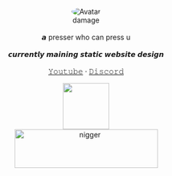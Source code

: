 <p align="center"> 
</p>
<p align="center">
  <p align="center">
  <img src="https://cdn.discordapp.com/attachments/876484736762150942/876491306946412594/image0.gif" alt="Avatar" style="border-radius: 75%;">
   <br />
 damage
    <br />
    <br />
   𝙖 presser who can press u 
    <br />
    <br />𝙘𝙪𝙧𝙧𝙚𝙣𝙩𝙡𝙮 𝙢𝙖𝙞𝙣𝙞𝙣𝙜 𝙨𝙩𝙖𝙩𝙞𝙘 𝙬𝙚𝙗𝙨𝙞𝙩𝙚 𝙙𝙚𝙨𝙞𝙜𝙣<br />
    <br />
    <a href=https://youtube.com/channel/UCppp_VANF0fNUZZwuK-x9fg?view_as=subscriber">𝚈𝚘𝚞𝚝𝚞𝚋𝚎</a>
    ·
    <a href="https://discord.bio/p/sxe">𝙳𝚒𝚜𝚌𝚘𝚛𝚍</a>
  </p>
</p>
<p align="center">  
  <a href="https://steamcommunity.com/id/ayuo">
    <img src="https://cdn.discordapp.com/attachments/876484736762150942/876491450513256488/image0.png" height="92">
  </a>
  <br />
    <img src="https://cdn.discordapp.com/attachments/876484736762150942/876491624966938624/image0.png" alt="nigger" width="285" height="77">
</p>
